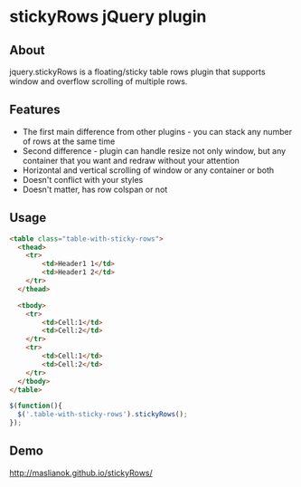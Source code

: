 # stickyRows jQuery plugin

## About

jquery.stickyRows is a floating/sticky table rows plugin that supports window and overflow scrolling of multiple rows.


## Features

- The first main difference from other plugins - you can stack any number of rows at the same time
- Second difference - plugin can handle resize not only window, but any container that you want and redraw without your attention
- Horizontal and vertical scrolling of window or any container or both
- Doesn't conflict with your styles
- Doesn't matter, has row colspan or not

## Usage
```html
<table class="table-with-sticky-rows">
  <thead>
    <tr>
        <td>Header1 1</td>
        <td>Header1 2</td>
    </tr>
  </thead>

  <tbody>
    <tr>
        <td>Cell:1</td>
        <td>Cell:2</td>
    </tr>
    <tr>
        <td>Cell:1</td>
        <td>Cell:2</td>
    </tr>
  </tbody>
</table>
```

```javascript
$(function(){
  $('.table-with-sticky-rows').stickyRows();
});
```

## Demo
http://maslianok.github.io/stickyRows/
